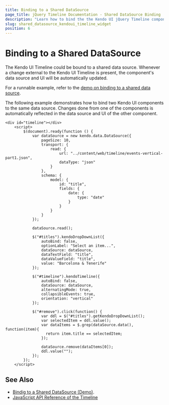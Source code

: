 ```yaml
---
title: Binding to a Shared DataSource
page_title: jQuery Timeline Documentation - Shared DataSource Binding
description: "Learn how to bind the the Kendo UI jQuery Timeline component to a shared data source."
slug: shared_datasource_kendoui_timeline_widget
position: 6
---
```


# Binding to a Shared DataSource

The Kendo UI Timeline could be bound to a shared data source. Whenever a change external to the Kendo UI Timeline is present, the component's data source and UI will be automatically updated.

For a runnable example, refer to the [demo on binding to a shared data source](https://demos.telerik.com/kendo-ui/timeline/shared-datasource).

The following example demonstrates how to bind two Kendo UI components to the same data source. Changes done from one of the components is automatically reflected in the data source and UI of the other component.

```
<div id="timeline"></div>
    <script>
        $(document).ready(function () {
            var dataSource = new kendo.data.DataSource({
                pageSize: 10,
                transport: {
                    read: {
                        url: "../content/web/timeline/events-vertical-part1.json",
                        dataType: "json"
                    }
                },
                schema: {
                    model: {
                        id: "title",
                        fields: {
                            date: {
                                type: "date"
                            }
                        }
                    }
                }
            });

            dataSource.read();

            $("#titles").kendoDropDownList({
                autoBind: false,
                optionLabel: "Select an item...",
                dataSource: dataSource,
                dataTextField: "title",
                dataValueField: "title",
                value: "Barcelona & Tenerife"
            });

            $("#timeline").kendoTimeline({
                autoBind: false,
                dataSource: dataSource,
                alternatingMode: true,
                collapsibleEvents: true,
                orientation: "vertical"
            });

            $("#remove").click(function() {
                var ddl = $("#titles").getKendoDropDownList();
                var selectedItem = ddl.value();
                var dataItems = $.grep(dataSource.data(), function(item){
                  return item.title == selectedItem;
                });

                dataSource.remove(dataItems[0]);
                ddl.value("");
            });
        });
    </script>
```

## See Also

* [Bindig to a Shared DataSource (Demo)](https://demos.telerik.com/kendo-ui/timeline/shared-datasource).
* [JavaScript API Reference of the Timeline](/api/javascript/ui/timeline)
